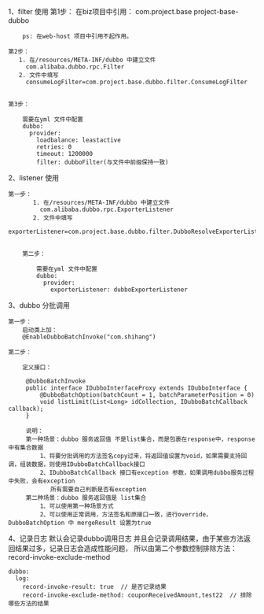 
1、filter 使用
    第1步：
       在biz项目中引用：
       <dependency>
            <groupId>com.project.base</groupId>
            <artifactId>project-base-dubbo</artifactId>
        </dependency>

        ps: 在web-host 项目中引用不起作用。

    第2步：
       1. 在/resources/META-INF/dubbo 中建立文件
         com.alibaba.dubbo.rpc.Filter
       2. 文件中填写
         consumeLogFilter=com.project.base.dubbo.filter.ConsumeLogFilter


    第3步：

        需要在yml 文件中配置
        dubbo:
          provider:
            loadbalance: leastactive
            retries: 0
            timeout: 1200000
            filter: dubboFilter(与文件中前缀保持一致)

2、listener 使用

    第一步：
           1. 在/resources/META-INF/dubbo 中建立文件
             com.alibaba.dubbo.rpc.ExporterListener
           2. 文件中填写
             exporterListener=com.project.base.dubbo.filter.DubboResolveExporterListener
    
    
        第二步：
    
            需要在yml 文件中配置
            dubbo:
              provider:
                exporterListener: dubboExporterListener
                
3、dubbo 分批调用
    
    第一步：
        启动类上加：
        @EnableDubboBatchInvoke("com.shihang")
    
    第二步：
    
        定义接口：
         
         @DubboBatchInvoke
         public interface IDubboInterfaceProxy extends IDubboInterface {
             @DubboBatchOption(batchCount = 1, batchParameterPosition = 0)
             void listLimit(List<Long> idCollection, IDubboBatchCallback callback);
         }
         
         说明：
         第一种场景：dubbo 服务返回值 不是list集合，而是包裹在response中，response中有集合数据
             1、将要分批调用的方法签名copy过来，将返回值设置为void，如果需要支持回调，组装数据，则使用IDubboBatchCallback接口
             2、IDubboBatchCallback 接口有exception 参数，如果调用dubbo服务过程中失败，会有exception
                所有需要自己判断是否有exception
         第二种场景：dubbo 服务返回值是 list集合
             1、可以使用第一种场景方式
             2、可以使用正常调用，方法签名和原接口一致，进行override，DubboBatchOption 中 mergeResult 设置为true
4、记录日志
    默认会记录dubbo调用日志 并且会记录调用结果，由于某些方法返回结果过多，记录日志会造成性能问题，
    所以由第二个参数控制排除方法：record-invoke-exclude-method
    
    dubbo:
      log:
        record-invoke-result: true  // 是否记录结果
        record-invoke-exclude-method: couponReceivedAmount,test22  // 排除哪些方法的结果      
         
        
